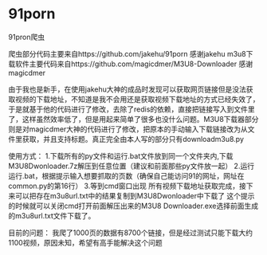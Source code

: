# 91porn
91pron爬虫


爬虫部分代码主要来自https://github.com/jakehu/91porn 感谢jakehu
m3u8下载软件主要代码来自https://github.com/magicdmer/M3U8-Downloader 感谢magicdmer

由于我也是新手，在使用jakehu大神的成品时发现可以获取网页链接但是没法获取视频的下载地址，不知道是我不会用还是获取视频下载地址的方式已经失效了，于是就基于他的代码进行了修改，去除了redis的依赖，直接把链接写入到文件里了，这样虽然效率低了，但是用起来简单了很多也没什么问题。M3U8下载器部分则是对magicdmer大神的代码进行了修改，把原本的手动输入下载链接改为从文件里获取，并且支持标题。真正完全由本人写的部分只有downloadm3u8.py

使用方式：
1.下载所有的py文件和运行.bat文件放到同一个文件夹内,下载M3U8Dwonloader.7z解压到任意位置（建议和前面那些py文件放一起）
2.运行 运行.bat，根据提示输入想要抓取的页数（确保自己能访问91的网址，网址在common.py的第16行）
3.等到cmd窗口出现      所有视频下载地址获取完成，接下来可以把存在m3u8url.txt中的结果复制到M3U8Dwonloader中下载了       这个提示的时候就可以关闭cmd打开前面解压出来的M3U8 Downloader.exe选择前面生成的m3u8url.txt文件下载了。

目前的问题：
我爬了1000页的数据有8700个链接，但是经过测试只能下载大约1100视频，原因未知，希望有高手能解决这个问题
